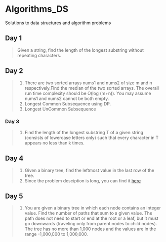 # Algorithms_DS
Solutions to data structures and algorithm problems

## Day 1
> Given a string, find the length of the longest substring without repeating characters.

## Day 2
>1. There are two sorted arrays nums1 and nums2 of size m and n respectively.Find the median of the two sorted arrays. The overall run time complexity should be O(log (m+n)). You may assume nums1 and nums2 cannot be both empty.
>2. Longest Common Subsequence using DP.
>3. Longest UnCommon Subsequence

### Day 3
>1. Find the length of the longest substring T of a given string (consists of lowercase letters only) such that every character in T appears no less than k times.

## Day 4
>1. Given a binary tree, find the leftmost value in the last row of the tree.
>2. Since the problem desciption is long, you can find it [here](https://leetcode.com/problems/validate-ip-address/)

## Day 5
>1. You are given a binary tree in which each node contains an integer value. Find the number of paths that sum to a given value.
The path does not need to start or end at the root or a leaf, but it must go downwards (traveling only from parent nodes to child nodes).
The tree has no more than 1,000 nodes and the values are in the range -1,000,000 to 1,000,000.
